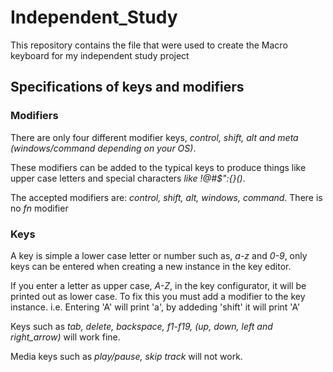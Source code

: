 # Independent_Study
This repository contains the file that were used to create the Macro keyboard for my independent study project


## Specifications of keys and modifiers


  ### Modifiers
  There are only four different modifier keys, *control, shift, alt and meta (windows/command depending on your OS)*. 
  
  These modifiers can be added to the typical keys to produce things like upper case letters and special characters *like !@#$":{}()*.
 
  The accepted modifiers are: *control, shift, alt, windows, command*. There is no *fn* modifier

  ### Keys
  A key is simple a lower case letter or number such as, *a-z* and *0-9*, only keys can be entered when creating a new instance in the key editor.

  If you enter a letter as upper case, *A-Z*, in the key configurator, it will be printed out as lower case. To fix this you must add a modifier to the key instance. i.e. Entering 'A' will print 'a', by addeding 'shift' it will print 'A'
  
  Keys such as *tab, delete, backspace, f1-f19, (up, down, left and right_arrow)* will work fine.
  
  Media keys such as *play/pause, skip track* will not work.


